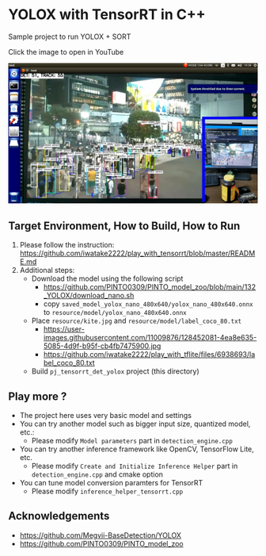 # YOLOX with TensorRT in C++
Sample project to run YOLOX + SORT

Click the image to open in YouTube

[![00_doc/yolox_sort_tensorrt.jpg](00_doc/yolox_sort_tensorrt.jpg)](https://youtu.be/dspn0dpZJHA)


## Target Environment, How to Build, How to Run
1. Please follow the instruction: https://github.com/iwatake2222/play_with_tensorrt/blob/master/README.md
2. Additional steps:
    - Download the model using the following script
        - https://github.com/PINTO0309/PINTO_model_zoo/blob/main/132_YOLOX/download_nano.sh
        - copy `saved_model_yolox_nano_480x640/yolox_nano_480x640.onnx` to `resource/model/yolox_nano_480x640.onnx`
    - Place  `resource/kite.jpg` and `resource/model/label_coco_80.txt`
        - https://user-images.githubusercontent.com/11009876/128452081-4ea8e635-5085-4d9f-b95f-cb4fb7475900.jpg
        - https://github.com/iwatake2222/play_with_tflite/files/6938693/label_coco_80.txt
    - Build  `pj_tensorrt_det_yolox` project (this directory)

## Play more ?
- The project here uses very basic model and settings
- You can try another model such as bigger input size, quantized model, etc.:
    - Please modify `Model parameters` part in `detection_engine.cpp`
- You can try another inference framework like OpenCV, TensorFlow Lite, etc.
    - Please modify `Create and Initialize Inference Helper` part in `detection_engine.cpp` and cmake option
- You can tune model conversion paramters for TensorRT
    - Please modify `inference_helper_tensorrt.cpp`

## Acknowledgements
- https://github.com/Megvii-BaseDetection/YOLOX
- https://github.com/PINTO0309/PINTO_model_zoo
